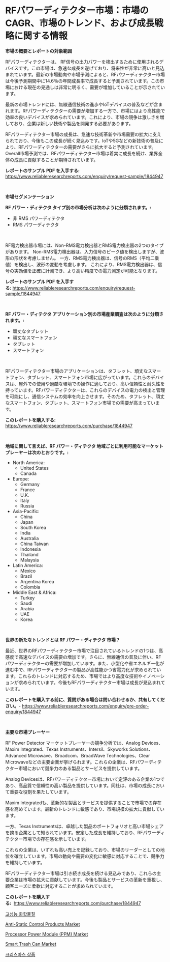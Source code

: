 <p><h1>RFパワーディテクター市場：市場のCAGR、市場のトレンド、および成長戦略に関する情報</h1></p><p><strong>市場の概要とレポートの対象範囲</strong></p>
<p><p>RFパワーディテクターは、 RF信号の出力パワーを検出するために使用されるデバイスです。この市場は、急速な成長を遂げており、将来性が非常に高いと見込まれています。最新の市場動向や市場予測によると、RFパワーディテクター市場は今後予測期間中に14.6％の年間成長率で成長すると予測されています。この市場における現在の見通しは非常に明るく、需要が増加していることが示されています。</p><p>最新の市場トレンドには、無線通信技術の進歩やIoTデバイスの普及などが含まれます。RFパワーディテクターの需要が増加する一方で、市場にはより高性能で効率の良いデバイスが求められています。これにより、市場の競争は激しさを増しており、企業は新しい技術や製品を開発する必要があります。</p><p>RFパワーディテクター市場の成長は、急速な技術革新や市場需要の拡大に支えられており、今後もこの成長が続く見込みです。IoTや5Gなどの新技術の普及により、RFパワーディテクターの需要がさらに拡大すると予測されています。Overall市場予測では、RFパワーディテクター市場は着実に成長を続け、業界全体の成長に貢献することが期待されています。</p></p>
<p><strong>レポートのサンプル PDF を入手する:</strong> <a href="https://www.reliableresearchreports.com/enquiry/request-sample/1844947">https://www.reliableresearchreports.com/enquiry/request-sample/1844947</a></p>
<p>&nbsp;</p>
<p><strong>市場セグメンテーション</strong></p>
<p><strong>RF パワー・ディテクタ タイプ別の市場分析は次のように分類されます。:</strong></p>
<p><ul><li>非 RMS パワーディテクタ</li><li>RMS パワーディテクタ</li></ul></p>
<p>&nbsp;</p>
<p><p>RF電力検出器市場には、Non-RMS電力検出器とRMS電力検出器の2つのタイプがあります。 Non-RMS電力検出器は、入力信号のピーク値を検出しますが、波形の形状を考慮しません。 一方、RMS電力検出器は、信号のRMS（平均二乗値）を検出し、波形の変動を考慮します。 これにより、RMS電力検出器は、信号の実効値を正確に計測でき、より高い精度での電力測定が可能となります。</p></p>
<p><strong>レポートのサンプル PDF を入手する:</strong>&nbsp;<a href="https://www.reliableresearchreports.com/enquiry/request-sample/1844947">https://www.reliableresearchreports.com/enquiry/request-sample/1844947</a></p>
<p>&nbsp;</p>
<p><strong> RF パワー・ディテクタ アプリケーション別の市場産業調査は次のように分類されます。:</strong></p>
<p><ul><li>頑丈なタブレット</li><li>頑丈なスマートフォン</li><li>タブレット</li><li>スマートフォン</li></ul></p>
<p>&nbsp;</p>
<p><p>RFパワーディテクター市場のアプリケーションは、タフレット、頑丈なスマートフォン、タブレット、スマートフォン市場に広がっています。これらのデバイスは、屋外での使用や過酷な環境での操作に適しており、高い信頼性と耐久性を持っています。RFパワーディテクターは、これらのデバイスの電力の検出と管理を可能にし、通信システムの効率を向上させます。そのため、タフレット、頑丈なスマートフォン、タブレット、スマートフォン市場での需要が高まっています。</p></p>
<p><strong>このレポートを購入する:</strong>&nbsp; <a href="https://www.reliableresearchreports.com/purchase/1844947">https://www.reliableresearchreports.com/purchase/1844947</a></p>
<p>&nbsp;</p>
<p><strong>地域に関して言えば、RF パワー・ディテクタ 地域ごとに利用可能なマーケットプレーヤーは次のとおりです。:</strong></p>
<p><ul>
    <li>
        North America:
        <ul>
            <li>United States</li>
            <li>Canada</li>
        </ul>
    </li>
    <li>
        Europe:
        <ul>
            <li>Germany</li>
            <li>France</li>
            <li>U.K.</li>
            <li>Italy</li>
            <li>Russia</li>
        </ul>
    </li>
    <li>
        Asia-Pacific:
        <ul>
            <li>China</li>
            <li>Japan</li>
            <li>South Korea</li>
            <li>India</li>
            <li>Australia</li>
            <li>China Taiwan</li>
            <li>Indonesia</li>
            <li>Thailand</li>
            <li>Malaysia</li>
        </ul>
    </li>
    <li>
        Latin America:
        <ul>
            <li>Mexico</li>
            <li>Brazil</li>
            <li>Argentina Korea</li>
            <li>Colombia</li>
        </ul>
    </li>
    <li>
        Middle East & Africa:
        <ul>
            <li>Turkey</li>
            <li>Saudi</li>
            <li>Arabia</li>
            <li>UAE</li>
            <li>Korea</li>
        </ul>
    </li>
    </ul></p>
<p>&nbsp;</p>
<p><strong>世界の新たなトレンドとは RF パワー・ディテクタ 市場？</strong></p>
<p><p>最近、世界のRFパワーディテクター市場で注目されているトレンドの1つは、高感度で高速なデバイスの需要の増加です。さらに、無線通信の普及に伴い、RFパワーディテクターの需要が増加しています。また、小型化や省エネルギー化が進む中で、RFパワーディテクターの製品が高性能かつ省電力化が求められています。これらのトレンドに対応するため、市場ではより高度な技術やイノベーションが求められています。今後もRFパワーディテクター市場は成長が見込まれています。</p></p>
<p><strong>このレポートを購入する前に、質問がある場合は問い合わせるか、共有してください。</strong>- <a href="https://www.reliableresearchreports.com/enquiry/pre-order-enquiry/1844947">https://www.reliableresearchreports.com/enquiry/pre-order-enquiry/1844947</a></p>
<p>&nbsp;</p>
<p><strong>主要な市場プレーヤー</strong></p>
<p><p>RF Power Detector マーケットプレーヤーの競争分析では、Analog Devices、Maxim Integrated、Texas Instruments、Intersil、Skyworks Solutions、Advanced Microwave、Broadcom、BroadWave Technologies、Clear Microwaveなどの主要企業が挙げられます。これらの企業は、RFパワーディテクター市場において競争力のある製品とサービスを提供しています。</p><p>Analog Devicesは、RFパワーディテクター市場において定評のある企業の1つであり、高品質で信頼性の高い製品を提供しています。同社は、市場の成長において重要な役割を果たしています。</p><p>Maxim Integratedも、革新的な製品とサービスを提供することで市場での存在感を高めています。最新のトレンドに敏感であり、市場規模の拡大に貢献しています。</p><p>一方、Texas Instrumentsは、卓越した製品のポートフォリオと高い市場シェアを誇る企業として知られています。安定した成長を維持しており、RFパワーディテクター市場での存在感を示しています。</p><p>これらの企業は、いずれも高い売上を記録しており、市場のリーダーとしての地位を確立しています。市場の動向や需要の変化に敏感に対応することで、競争力を維持しています。</p><p>RFパワーディテクター市場は引き続き成長を続ける見込みであり、これらの主要企業は市場の拡大に貢献しています。今後も製品とサービスの革新を重視し、顧客ニーズに柔軟に対応することが求められています。</p></p>
<p><strong>このレポートを購入する:</strong>&nbsp;&nbsp;<a href="https://www.reliableresearchreports.com/purchase/1844947">https://www.reliableresearchreports.com/purchase/1844947</a></p>
<p><p><a href="https://medium.com/@cgrillo63/%EA%B3%A0%EC%84%B1%EB%8A%A5-%ED%99%94%ED%95%99%EC%A0%9C%ED%92%88-%EC%8B%9C%EC%9E%A5-%EC%8B%9C%EC%9E%A5-%EC%A0%90%EC%9C%A0%EC%9C%A8-%EC%8B%9C%EC%9E%A5-%ED%8A%B8%EB%A0%8C%EB%93%9C-%EB%B0%8F-%EB%AF%B8%EB%9E%98-%EC%84%B1%EC%9E%A5-%ED%83%90%EA%B5%AC-33a5959aac00">고성능 화학물질</a></p><p><a href="https://meowing-canidae-761.notion.site/Anti-Static-Control-Products-Market-Size-Growth-Outlook-from-2024-to-2031-projecting-at-Market-s-T-487c943a783e47028860f172f8691414">Anti-Static Control Products Market</a></p><p><a href="https://sudsy-motorcycle-bbc.notion.site/Processor-Power-Module-PPM-Market-Size-and-Growth-Market-Segmentation-Regional-and-Country-Break-33b07d1570274647acbe166f04ad3949">Processor Power Module (PPM) Market</a></p><p><a href="https://view.publitas.com/reportprime-1/smart-trash-can-market-research-report-provides-critical-insights-that-can-help-shape-business-development-and-investment-strategies/">Smart Trash Can Market</a></p><p><a href="https://medium.com/@cgrillo63/%ED%81%AC%EB%A6%AC%EC%8A%A4%EB%A7%88%EC%8A%A4-%EC%83%81%ED%92%88-%EC%8B%9C%EC%9E%A5-%EA%B7%9C%EB%AA%A8-%EB%B0%8F-%EC%8B%9C%EC%9E%A5-%EB%8F%99%ED%96%A5-%EC%A0%84%EB%B0%98%EC%A0%81%EC%9D%B8-%EC%82%B0%EC%97%85-%EA%B0%9C%EC%9A%94-2024-%EB%85%84%EB%B6%80%ED%84%B0-2031-%EB%85%84%EA%B9%8C%EC%A7%80-fd56ad4c9d37">크리스마스 상품</a></p></p>